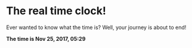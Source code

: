 # The real time clock!

Ever wanted to know what the time is? Well, your journey is about to end!

**The time is Nov 25, 2017, 05:29**